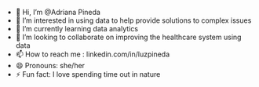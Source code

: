 - 👋 Hi, I’m @Adriana Pineda
- 👀 I’m interested in using data to help provide solutions to complex issues
- 🌱 I’m currently learning data analytics
- 💞️ I’m looking to collaborate on improving the healthcare system using data
- 📫 How to reach me : linkedin.com/in/luzpineda
- 😄 Pronouns: she/her
- ⚡ Fun fact: I love spending time out in nature

<!---
Adri-Pineda/Adri-Pineda is a ✨ special ✨ repository because its `README.md` (this file) appears on your GitHub profile.
You can click the Preview link to take a look at your changes.
--->
